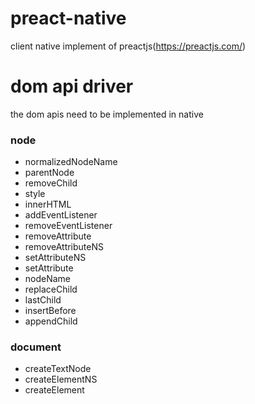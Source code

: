 # preact-native
client native implement of preactjs(https://preactjs.com/)

# dom api driver
the dom apis need to be implemented in native

### node
* normalizedNodeName
* parentNode
* removeChild
* style
* innerHTML
* addEventListener
* removeEventListener
* removeAttribute
* removeAttributeNS
* setAttributeNS
* setAttribute
* nodeName
* replaceChild
* lastChild
* insertBefore
* appendChild

### document
* createTextNode
* createElementNS
* createElement
